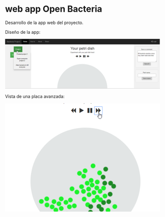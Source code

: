 # web app Open Bacteria

Desarrollo de la app web del proyecto.

Diseño de la app:

![](https://github.com/TheOpenBacteriaProject/webapp/blob/master/images/2018-03-11%2021_57_15-Tryit%20Editor%20v3.5.png?raw=true)

Vista de una placa avanzada:

![](https://github.com/TheOpenBacteriaProject/webapp/blob/master/images/2018-03-11%2021_57_42-Tryit%20Editor%20v3.5.png?raw=true)
